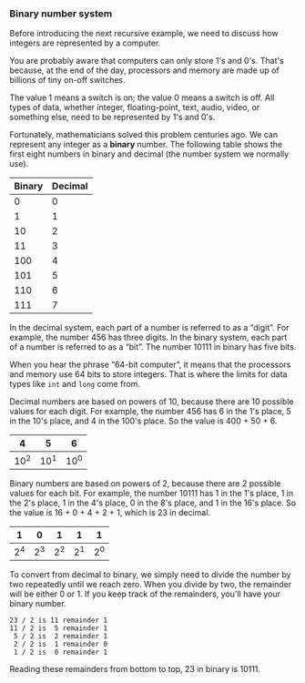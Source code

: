 ###  Binary number system


Before introducing the next recursive example, we need to discuss how integers are represented by a computer.

You are probably aware that computers can only store 1's and 0's.
That's because, at the end of the day, processors and memory are made up of billions of tiny on-off switches.

The value 1 means a switch is on; the value 0 means a switch is off.
All types of data, whether integer, floating-point, text, audio, video, or something else, need to be represented by 1's and 0's.


Fortunately, mathematicians solved this problem centuries ago.
We can represent any integer as a **binary** number.
The following table shows the first eight numbers in binary and decimal (the number system we normally use).

|Binary|Decimal |
|-|-|
|0|0 |
|1|1 |
|10|2 |
|11|3 |
|100|4 |
|101|5 |
|110|6 |
|111|7 |


In the decimal system, each part of a number is referred to as a “digit”.
For example, the number 456 has three digits.
In the binary system, each part of a number is referred to as a “bit”.
The number 10111 in binary has five bits.

When you hear the phrase “64-bit computer”, it means that the processors and memory use 64 bits to store integers.
That is where the limits for data types like `int` and `long` come from.

Decimal numbers are based on powers of 10, because there are 10 possible values for each digit.
For example, the number 456 has 6 in the 1's place, 5 in the 10's place, and 4 in the 100's place.
So the value is 400 + 50 + 6.

|4|5|6 |
|-|-|-|
|$10^2$|$10^1$|$10^0$ |


Binary numbers are based on powers of 2, because there are 2 possible values for each bit.
For example, the number 10111 has 1 in the 1's place, 1 in the 2's place, 1 in the 4's place, 0 in the 8's place, and 1 in the 16's place.
So the value is 16 + 0 + 4 + 2 + 1, which is 23 in decimal.

|1|0|1|1|1 |
|-|-|-|-|-|
|$2^4$|$2^3$|$2^2$|$2^1$|$2^0$ |


To convert from decimal to binary, we simply need to divide the number by two repeatedly until we reach zero.
When you divide by two, the remainder will be either 0 or 1.
If you keep track of the remainders, you'll have your binary number.

```code
23 / 2 is 11 remainder 1
11 / 2 is  5 remainder 1
 5 / 2 is  2 remainder 1
 2 / 2 is  1 remainder 0
 1 / 2 is  0 remainder 1
```

Reading these remainders from bottom to top, 23 in binary is 10111.